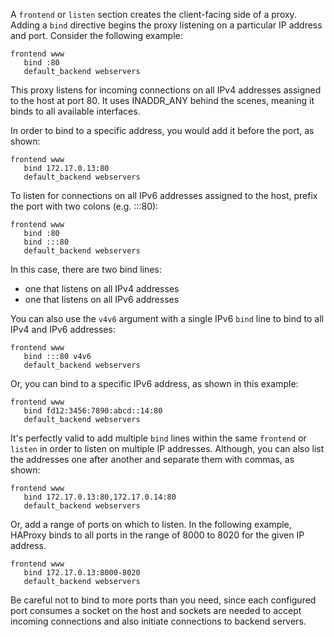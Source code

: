 A `frontend` or `listen` section creates the client-facing side of a proxy. Adding a `bind` directive begins the proxy listening on a particular IP address and port. Consider the following example:

```
frontend www
   bind :80
   default_backend webservers
```

This proxy listens for incoming connections on all IPv4 addresses assigned to the host at port 80. It uses INADDR_ANY behind the scenes, meaning it binds to all available interfaces.

In order to bind to a specific address, you would add it before the port, as shown:

```
frontend www
   bind 172.17.0.13:80
   default_backend webservers
```

To listen for connections on all IPv6 addresses assigned to the host, prefix the port with two colons (e.g. :::80):

```
frontend www
   bind :80   
   bind :::80
   default_backend webservers
```

In this case, there are two bind lines: 

* one that listens on all IPv4 addresses
* one that listens on all IPv6 addresses

You can also use the `v4v6` argument with a single IPv6 `bind` line to bind to all IPv4 and IPv6 addresses:

```
frontend www
   bind :::80 v4v6
   default_backend webservers
```

Or, you can bind to a specific IPv6 address, as shown in this example:

```
frontend www 
   bind fd12:3456:7890:abcd::14:80
   default_backend webservers
```

It's perfectly valid to add multiple `bind` lines within the same `frontend` or `listen` in order to listen on multiple IP addresses. Although, you can also list the addresses one after another and separate them with commas, as shown:

```
frontend www
   bind 172.17.0.13:80,172.17.0.14:80
   default_backend webservers
```

Or, add a range of ports on which to listen. In the following example, HAProxy binds to all ports in the range of 8000 to 8020 for the given IP address.

```
frontend www
   bind 172.17.0.13:8000-8020
   default_backend webservers
```

Be careful not to bind to more ports than you need, since each configured port consumes a socket on the host and sockets are needed to accept incoming connections and also initiate connections to backend servers.
